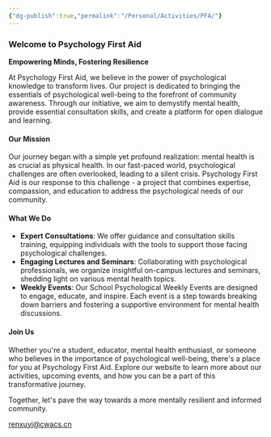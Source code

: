 ```yaml
---
{"dg-publish":true,"permalink":"/Personal/Activities/PFA/"}
---
```


### Welcome to Psychology First Aid

**Empowering Minds, Fostering Resilience**

At Psychology First Aid, we believe in the power of psychological knowledge to transform lives. Our project is dedicated to bringing the essentials of psychological well-being to the forefront of community awareness. Through our initiative, we aim to demystify mental health, provide essential consultation skills, and create a platform for open dialogue and learning.

#### Our Mission

Our journey began with a simple yet profound realization: mental health is as crucial as physical health. In our fast-paced world, psychological challenges are often overlooked, leading to a silent crisis. Psychology First Aid is our response to this challenge - a project that combines expertise, compassion, and education to address the psychological needs of our community.

#### What We Do

- **Expert Consultations**: We offer guidance and consultation skills training, equipping individuals with the tools to support those facing psychological challenges.
- **Engaging Lectures and Seminars**: Collaborating with psychological professionals, we organize insightful on-campus lectures and seminars, shedding light on various mental health topics.
- **Weekly Events**: Our School Psychological Weekly Events are designed to engage, educate, and inspire. Each event is a step towards breaking down barriers and fostering a supportive environment for mental health discussions.

#### Join Us

Whether you're a student, educator, mental health enthusiast, or someone who believes in the importance of psychological well-being, there's a place for you at Psychology First Aid. Explore our website to learn more about our activities, upcoming events, and how you can be a part of this transformative journey.

Together, let's pave the way towards a more mentally resilient and informed community.

renxuyi@cwacs.cn